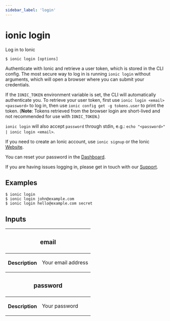 ```yaml
---
sidebar_label: 'login'
---
```


# ionic login

Log in to Ionic

```shell
$ ionic login [options]
```

Authenticate with Ionic and retrieve a user token, which is stored in the CLI config. The most secure way to log in is running `ionic login` without arguments, which will open a browser where you can submit your credentials.

If the `IONIC_TOKEN` environment variable is set, the CLI will automatically authenticate you. To retrieve your user token, first use `ionic login <email> <password>` to log in, then use `ionic config get -g tokens.user` to print the token. (**Note**: Tokens retrieved from the browser login are short-lived and not recommended for use with `IONIC_TOKEN`.)

`ionic login` will also accept `password` through stdin, e.g.: `echo "<password>" | ionic login <email>`.

If you need to create an Ionic account, use `ionic signup` or the Ionic [Website](https://ionicframework.com/signup).

You can reset your password in the [Dashboard](https://dashboard.ionicframework.com/reset-password).

If you are having issues logging in, please get in touch with our [Support](https://ion.link/support-request).

## Examples

```shell
$ ionic login
$ ionic login john@example.com
$ ionic login hello@example.com secret
```

## Inputs

<table className="reference-table">
  <thead>
    <tr>
      <th colSpan="2">
        <h3>email</h3>
      </th>
    </tr>
  </thead>
  <tbody>
    <tr>
      <th>Description</th>
      <td>
        <p>Your email address</p>
      </td>
    </tr>
  </tbody>
  <thead>
    <tr>
      <th colSpan="2">
        <h3>password</h3>
      </th>
    </tr>
  </thead>
  <tbody>
    <tr>
      <th>Description</th>
      <td>
        <p>Your password</p>
      </td>
    </tr>
  </tbody>
</table>
